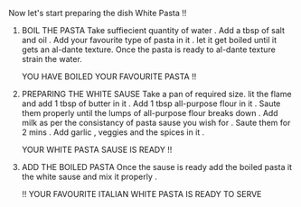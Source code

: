 Now let's start preparing the dish White Pasta !!

1) BOIL THE PASTA
   Take suffiecient quantity of water .
   Add a tbsp of salt and oil .
   Add your favourite type of pasta in it .
   let it get boiled until it gets an al-dante texture.
   Once the pasta is ready to al-dante texture strain the water.

   YOU HAVE BOILED YOUR FAVOURITE PASTA !!

2) PREPARING THE WHITE SAUSE
   Take a pan of required size.
   lit the flame and add 1 tbsp of butter in it .
   Add 1 tbsp all-purpose flour in it .
   Saute them properly until the lumps of all-purpose flour breaks down .
   Add milk as per the consistancy of pasta sause you wish for .
   Saute them for 2 mins .
   Add garlic , veggies and the spices in it .

   YOUR WHITE PASTA SAUSE IS READY !!

3) ADD THE BOILED PASTA
   Once the sause is ready add the boiled pasta it the white sause and mix it properly .

   !! YOUR FAVOURITE ITALIAN WHITE PASTA IS READY TO SERVE